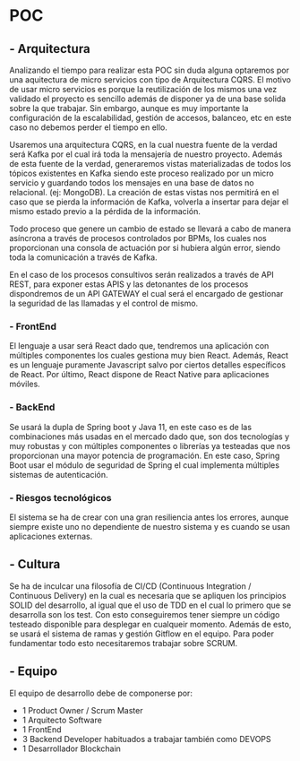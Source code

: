 # POC
## - Arquitectura
Analizando el tiempo para realizar esta POC sin duda alguna optaremos por una aquitectura de micro servicios con tipo de Arquitectura CQRS. El motivo de usar micro servicios es porque la reutilización de los mismos una
vez validado el proyecto es sencillo además de disponer ya de una base solida sobre la que trabajar. Sin embargo, aunque es muy importante la configuración de la escalabilidad, gestión de accesos, balanceo, etc en este
caso no debemos perder el tiempo en ello.

Usaremos una arquitectura CQRS, en la cual nuestra fuente de la verdad será Kafka por el cual irá toda la mensajería de nuestro proyecto. Además de esta fuente de la verdad, generaremos vistas materializadas de todos
los tópicos existentes en Kafka siendo este proceso realizado por un micro servicio y guardando todos los mensajes en una base de datos no relacional. (ej: MongoDB). La creación de estas vistas nos permitirá en el 
caso que se pierda la información de Kafka, volverla a insertar para dejar el mismo estado previo a la pérdida de la información.

Todo proceso que genere un cambio de estado se llevará a cabo de manera asíncrona a través de procesos controlados por BPMs, los cuales nos proporcionan una consola de actuación por si hubiera algún error, siendo toda
la comunicación a través de Kafka. 

En el caso de los procesos consultivos serán realizados a través de API REST, para exponer estas APIS y las detonantes de los procesos dispondremos de un API GATEWAY el cual será el encargado de gestionar
la seguridad de las llamadas y el control de mismo.

### - FrontEnd
El lenguaje a usar será React dado que, tendremos una aplicación con múltiples componentes los cuales gestiona muy bien React. Además, React es un lenguaje puramente Javascript salvo por ciertos detalles específicos de React. Por último, 
React dispone de React Native para aplicaciones móviles.
### - BackEnd
Se usará la dupla de Spring boot y Java 11, en este caso es de las combinaciones más usadas en el mercado dado que, son dos tecnologías y muy robustas y con múltiples componentes o librerías ya testeadas que nos proporcionan
una mayor potencia de programación. En este caso, Spring Boot usar el módulo de seguridad de Spring el cual implementa múltiples sistemas de autenticación.
###  - Riesgos tecnológicos
El sistema se ha de crear con una gran resiliencia antes los errores, aunque siempre existe uno no dependiente de nuestro sistema y es cuando se usan aplicaciones externas.
## - Cultura
Se ha de inculcar una filosofía de CI/CD (Continuous Integration / Continuous Delivery) en la cual es necesaria que se apliquen los principios SOLID del desarrollo, al igual que el uso de TDD en el cual lo primero que se desarrolla son los test. 
Con esto conseguiremos tener siempre un código testeado disponible para desplegar en cualqueir momento. Además de esto, se usará el sistema de ramas y gestión Gitflow en el equipo. Para poder fundamentar todo esto necesitaremos trabajar sobre SCRUM.

## - Equipo
El equipo de desarrollo debe de componerse por:
- 1 Product Owner / Scrum Master 
- 1 Arquitecto Software
- 1 FrontEnd
- 3 Backend Developer habituados a trabajar también como DEVOPS
- 1 Desarrollador Blockchain

